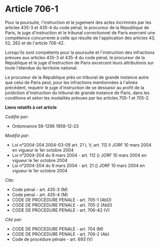 # Article 706-1

Pour la poursuite, l'instruction et le jugement des actes incriminés par les articles 435-3 et 435-4 du code pénal, le
procureur de la République de Paris, le juge d'instruction et le tribunal correctionnel de Paris exercent une compétence
concurrente à celle qui résulte de l'application des articles 43, 52, 282 et de l'article 706-42.

Lorsqu'ils sont compétents pour la poursuite et l'instruction des infractions prévues aux articles 435-3 et 435-4 du code
pénal, le procureur de la République et le juge d'instruction de Paris excercent leurs attributions sur toute l'étendue du
territoire national.

Le procureur de la République près un tribunal de grande instance autre que celui de Paris peut, pour les infractions
mentionnées à l'alinéa précédent, requérir le juge d'instruction de se dessaisir au profit de la juridiction d'instruction du
tribunal de grande instance de Paris, dans les conditions et selon les modalités prévues par les articles 705-1 et 705-2.

**Liens relatifs à cet article**

_Codifié par_:

  - Ordonnance 58-1296 1958-12-23

_Modifié par_:

  - Loi n°2004-204 2004-03-09 art. 21 I, V, art. 112 II JORF 10 mars 2004 en vigueur le 1er octobre 2004
  - Loi n°2004-204 du 9 mars 2004 - art. 112 () JORF 10 mars 2004 en vigueur le 1er octobre 2004
  - Loi n°2004-204 du 9 mars 2004 - art. 21 () JORF 10 mars 2004 en vigueur le 1er octobre 2004

_Cite_:

  - Code pénal - art. 435-3 (M)
  - Code pénal - art. 435-4 (M)
  - CODE DE PROCEDURE PENALE - art. 705-1 (AbD)
  - CODE DE PROCEDURE PENALE - art. 705-2 (AbD)
  - CODE DE PROCEDURE PENALE - art. 706-42 (V)

_Cité par_:

  - CODE DE PROCEDURE PENALE - art. 704 (M)
  - CODE DE PROCEDURE PENALE - art. 706-2 (Ab)
  - Code de procédure pénale - art. 693 (V)
